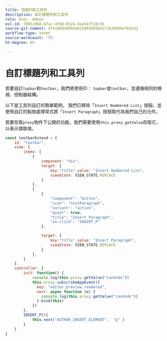 ```yaml
---
title: 頂端列和工具列
description: 自訂標題列和工具列
role: User, Admin
exl-id: 7065c9b8-67ac-4f6d-8124-daa547f2dc3b
source-git-commit: 4f41609368b64415993b93be27162b069e7b2e32
workflow-type: tm+mt
source-wordcount: '75'
ht-degree: 0%

---
```


# 自訂標題列和工具列

若要自訂`topbar`和`toolbar`，我們將使用ID： `topbar`或`toolbar`，並遵循相同的檢視、控制器結構。

以下是工具列自訂的簡單範例。 我們已移除「`Insert Numbered List`」按鈕，並使用自訂的點按處理常式將「`Insert Paragraph`」按鈕取代為我們自己的元件。

若要存取`proxy`物件下公開的功能，我們需要使用`this.proxy.getValue`存取它，以表示擷取值。

```js title = toolbar_customisation.js
const toolbarExtend = {
    id: "toolbar",
    view: {
        items: [
            {
                component: "div",
                target: {
                    key:"title",value: "Insert Numbered List",                    
                    viewState: VIEW_STATE.REPLACE
                }
            },
            {
                {
                    "component": "button",
                    "icon": "textParagraph",
                    "variant": "action",
                    "quiet": true,
                    "title": "Insert Paragraph",
                    "on-click": "INSERT_P"
                },

                target: {
                    key:"title",value: "Insert Paragraph",                    
                    viewState: VIEW_STATE.REPLACE
                }
            },
        ]
    },
    controller: {
        init: function() {
            console.log(this.proxy.getValue("canUndo"))
            this.proxy.subscribeAppEvent({
              key: "editor.preview_rendered",
              next: async function (e) {
                console.log(this.proxy.getValue("canUndo"))
              }.bind(this)
            })
        },
        INSERT_P(){
            this.next("AUTHOR_INSERT_ELEMENT",  "p" )
        }
    }
}
```
